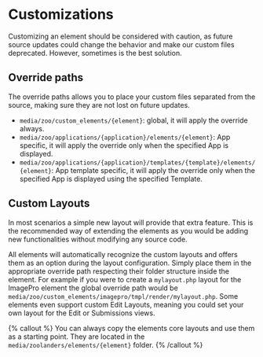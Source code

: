 # Customizations

Customizing an element should be considered with caution, as future source updates could change the behavior and make our custom files deprecated. However, sometimes is the best solution.

## Override paths

The override paths allows you to place your custom files separated from the source, making sure they are not lost on future updates.

- `media/zoo/custom_elements/{element}`: global, it will apply the override always.
- `media/zoo/applications/{application}/elements/{element}`: App specific, it will apply the override only when the specified App is displayed.
- `media/zoo/applications/{application}/templates/{template}/elements/{element}`: App template specific,  it will apply the override only when the specified App is displayed using the specified Template.

## Custom Layouts

In most scenarios a simple new layout will provide that extra feature. This is the recommended way of extending the elements as you would be adding new functionalities without modifying any source code.

All elements will automatically recognize the custom layouts and offers them as an option during the layout configuration. Simply place them in the appropriate override path respecting their folder structure inside the element. For example if you were to create a `mylayout.php` layout for the ImagePro element the global override path would be `media/zoo/custom_elements/imagepro/tmpl/render/mylayout.php`. Some elements even support custom Edit Layouts, meaning you could set your own layout for the Edit or Submissions views.

{% callout %}
You can always copy the elements core layouts and use them as a starting point. They are located in the `media/zoolanders/elements/{element}` folder.
{% /callout %}
